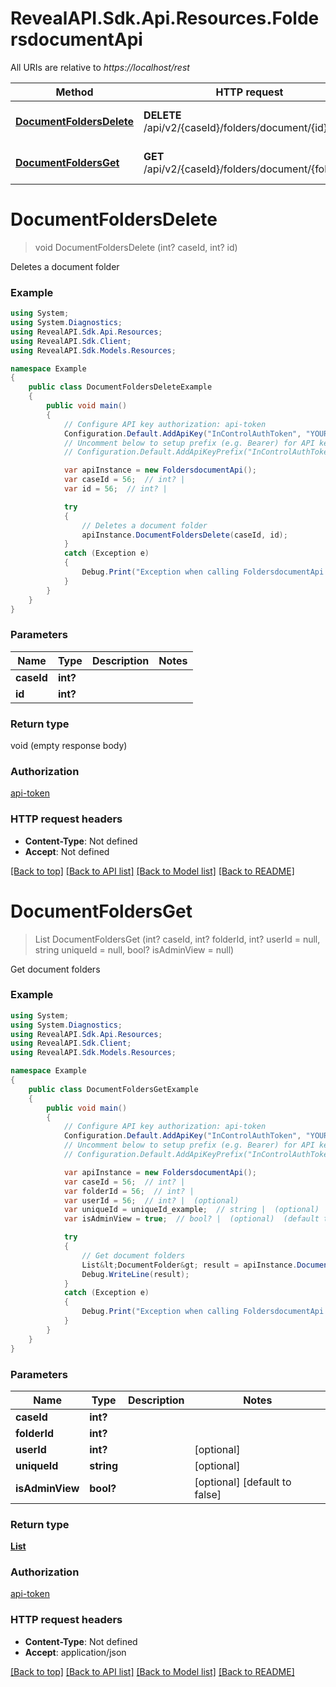 # RevealAPI.Sdk.Api.Resources.FoldersdocumentApi

All URIs are relative to *https://localhost/rest*

Method | HTTP request | Description
------------- | ------------- | -------------
[**DocumentFoldersDelete**](FoldersdocumentApi.md#documentfoldersdelete) | **DELETE** /api/v2/{caseId}/folders/document/{id} | Deletes a document folder
[**DocumentFoldersGet**](FoldersdocumentApi.md#documentfoldersget) | **GET** /api/v2/{caseId}/folders/document/{folderId} | Get document folders


<a name="documentfoldersdelete"></a>
# **DocumentFoldersDelete**
> void DocumentFoldersDelete (int? caseId, int? id)

Deletes a document folder

### Example
```csharp
using System;
using System.Diagnostics;
using RevealAPI.Sdk.Api.Resources;
using RevealAPI.Sdk.Client;
using RevealAPI.Sdk.Models.Resources;

namespace Example
{
    public class DocumentFoldersDeleteExample
    {
        public void main()
        {
            // Configure API key authorization: api-token
            Configuration.Default.AddApiKey("InControlAuthToken", "YOUR_API_KEY");
            // Uncomment below to setup prefix (e.g. Bearer) for API key, if needed
            // Configuration.Default.AddApiKeyPrefix("InControlAuthToken", "Bearer");

            var apiInstance = new FoldersdocumentApi();
            var caseId = 56;  // int? | 
            var id = 56;  // int? | 

            try
            {
                // Deletes a document folder
                apiInstance.DocumentFoldersDelete(caseId, id);
            }
            catch (Exception e)
            {
                Debug.Print("Exception when calling FoldersdocumentApi.DocumentFoldersDelete: " + e.Message );
            }
        }
    }
}
```

### Parameters

Name | Type | Description  | Notes
------------- | ------------- | ------------- | -------------
 **caseId** | **int?**|  | 
 **id** | **int?**|  | 

### Return type

void (empty response body)

### Authorization

[api-token](../README.md#api-token)

### HTTP request headers

 - **Content-Type**: Not defined
 - **Accept**: Not defined

[[Back to top]](#) [[Back to API list]](../README.md#documentation-for-api-endpoints) [[Back to Model list]](../README.md#documentation-for-models) [[Back to README]](../README.md)

<a name="documentfoldersget"></a>
# **DocumentFoldersGet**
> List<DocumentFolder> DocumentFoldersGet (int? caseId, int? folderId, int? userId = null, string uniqueId = null, bool? isAdminView = null)

Get document folders

### Example
```csharp
using System;
using System.Diagnostics;
using RevealAPI.Sdk.Api.Resources;
using RevealAPI.Sdk.Client;
using RevealAPI.Sdk.Models.Resources;

namespace Example
{
    public class DocumentFoldersGetExample
    {
        public void main()
        {
            // Configure API key authorization: api-token
            Configuration.Default.AddApiKey("InControlAuthToken", "YOUR_API_KEY");
            // Uncomment below to setup prefix (e.g. Bearer) for API key, if needed
            // Configuration.Default.AddApiKeyPrefix("InControlAuthToken", "Bearer");

            var apiInstance = new FoldersdocumentApi();
            var caseId = 56;  // int? | 
            var folderId = 56;  // int? | 
            var userId = 56;  // int? |  (optional) 
            var uniqueId = uniqueId_example;  // string |  (optional) 
            var isAdminView = true;  // bool? |  (optional)  (default to false)

            try
            {
                // Get document folders
                List&lt;DocumentFolder&gt; result = apiInstance.DocumentFoldersGet(caseId, folderId, userId, uniqueId, isAdminView);
                Debug.WriteLine(result);
            }
            catch (Exception e)
            {
                Debug.Print("Exception when calling FoldersdocumentApi.DocumentFoldersGet: " + e.Message );
            }
        }
    }
}
```

### Parameters

Name | Type | Description  | Notes
------------- | ------------- | ------------- | -------------
 **caseId** | **int?**|  | 
 **folderId** | **int?**|  | 
 **userId** | **int?**|  | [optional] 
 **uniqueId** | **string**|  | [optional] 
 **isAdminView** | **bool?**|  | [optional] [default to false]

### Return type

[**List<DocumentFolder>**](DocumentFolder.md)

### Authorization

[api-token](../README.md#api-token)

### HTTP request headers

 - **Content-Type**: Not defined
 - **Accept**: application/json

[[Back to top]](#) [[Back to API list]](../README.md#documentation-for-api-endpoints) [[Back to Model list]](../README.md#documentation-for-models) [[Back to README]](../README.md)

